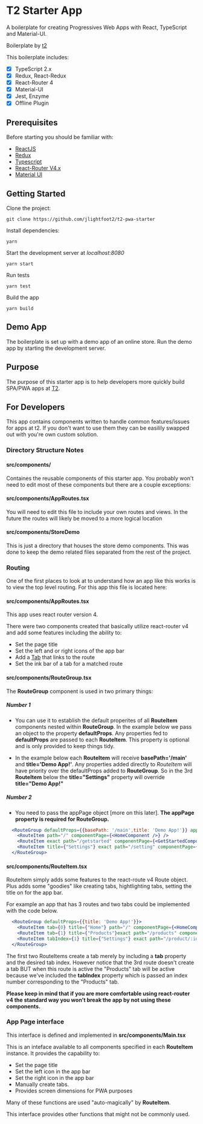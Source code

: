 # T2 Starter App

A boilerplate for creating Progressives Web Apps with React, TypeScript and Material-UI.

Boilerplate by [t2](https://github.com/Telehealth-and-Technology)

This boilerplate includes:
- [x] TypeScript 2.x
- [x] Redux, React-Redux
- [x] React-Router 4
- [x] Material-UI
- [x] Jest, Enzyme
- [x] Offline Plugin

## Prerequisites

Before starting you should be familiar with:

- [ReactJS](https://facebook.github.io/react/) 
- [Redux](http://redux.js.org/) 
- [Typescript](https://www.typescriptlang.org/) 
- [React-Router V4.x](https://reacttraining.com/react-router/core/guides/philosophy) 
- [Material UI](http://www.material-ui.com/#/) 

## Getting Started
Clone the project:

``git clone https://github.com/jlightfoot2/t2-pwa-starter``

Install dependencies:

``yarn``

Start the development server at <i>localhost:8080</i>

``yarn start``

Run tests

``yarn test``

Build the app

``yarn build``

## Demo App

The boilerplate is set up with a demo app of an online store. Run the demo app by starting the development server.

## Purpose

The purpose of this starter app is to help developers more quickly build SPA/PWA apps at [T2](https://github.com/Telehealth-and-Technology).

## For Developers

This app contains components written to handle common features/issues for apps at t2. If you don't want to use them they can be easilily swapped out with you're own custom solution.

### Directory Structure Notes
#### src/components/

Containes the reusable components of this starter app. 
You probably won't need to edit most of these components 
but there are a couple exceptions:

#### src/components/AppRoutes.tsx

You will need to edit this file to include your own routes and views. In the future the routes will likely be moved to a more logical location

#### src/components/StoreDemo

This is just a directory that houses the store demo components. This was done to keep the demo related files separated from the rest of the project.


### Routing

One of the first places to look at to understand how an app like this works is to view
the top level routing. For this app this file is located here:

#### src/components/AppRoutes.tsx

This app uses react router version 4.

There were two components created that basically utilize react-router v4 and add some features including the ability to:


- Set the page title
- Set the left and or right icons of the app bar
- Add a [Tab](http://www.material-ui.com/#/components/tabs) that links to the route
- Set the ink bar of a tab for a matched route


#### src/components/RouteGroup.tsx

The **RouteGroup** component is used in two primary things:

##### Number 1

- You can use it to establish the default properites of all **RouteItem** components nested within
**RouteGroup**. In the example below we pass an object to the property **defaultProps**. Any properties fed to **defaultProps** are passed to each **RouteItem**. This property is optional and is only provided to keep
things tidy. 

- In the example below each **RouteItem** will receive **basePath='/main'** and **title='Demo App!'**. Any properties added directly to *RouteItem* will have priority over the defaultProps added to **RouteGroup**. So in the 3rd **RouteItem** below the **title="Settings"** property will override **title="Demo App!"**

##### Number 2

- You need to pass the appPage object [more on this later]. **The appPage property is required for RouteGroup.**


```jsx
  <RouteGroup defaultProps={{basePath: '/main',title: 'Demo App!'}} appPage={appPage}>
    <RouteItem path="/" componentPage={<HomeComponent />} />
    <RouteItem exact path="/getstarted" componentPage={<GetStartedComponent />} />
    <RouteItem title={"Settings"} exact path="/setting" componentPage={<SettingsComponent />} />
  </RouteGroup>
```


#### src/components/RouteItem.tsx

RouteItem simply adds some features to the react-route v4 Route object. Plus adds some "goodies"
like creating tabs, hightlighting tabs, setting the title on for the app bar.

For example an app that has 3 routes and two tabs could be implemented with the code below.

```jsx
  <RouteGroup defaultProps={{title: 'Demo App!'}}>
    <RouteItem tab={0} title={"Home"} path="/" componentPage={<HomeComponent />} />
    <RouteItem tab={1} title={"Products"}exact path="/products" componentPage={<ProductsList />} />
    <RouteItem tabIndex={1} title={"Settings"} exact path="/product/:id" componentPage={<SettingsComponent />} />
  </RouteGroup>
```
The first two RouteItems create a tab merely by including a **tab** property and the desired tab index.
However notice that the 3rd route doesn't create a tab BUT when this route is active the "Products" tab will be 
active because we've included the **tabIndex** property which is passed an index number corresponding to the "Products" tab.

**Please keep in mind that if you are more comfortable using react-router v4 the standard way you won’t break the app by not using these components.**


### App Page interface

This interface is defined and implemented in **src/components/Main.tsx**

This is an inteface available to all components specified in each **RouteItem** instance.
It provides the capability to:

- Set the page title
- Set the left icon in the app bar
- Set the right icon in the app bar
- Manually create tabs.
- Provides screen dimensions for PWA purposes

Many of these functions are used "auto-magically" by **RouteItem**.

This interface provides other functions that might not be commonly used.












